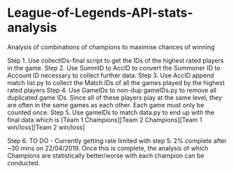 # League-of-Legends-API-stats-analysis
Analysis of combinations of champions to maximise chances of winning

Step 1. Use collectIDs-final script to get the IDs of the highest rated players in the game.
Step 2. Use SummID to AccID to convert the Summoner ID to Account ID necessary to collect further data.
Step 3. Use AccID append match list.py to collect the Match IDs of all the games played by the highest rated players
Step 4. Use GameIDs to non-dup gameIDs.py to remove all duplicated game IDs. Since all of these players play at the same level, they are often in the same games as each other. Each game must only be counted once. 
Step 5. Use gameIDs to match data.py to end up with the final data which is [Team 1 Champions][Team 2 Champions][Team 1 win/loss][Team 2 win/loss]

Step 6. TO DO - Currently getting rate limited with step 5. 2% complete after ~30 mins on 22/04/2019. Once this is complete, the analysis of which Champions are statistically better/worse with each champion can be conducted.
